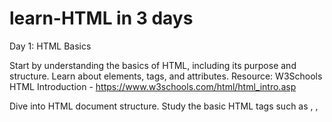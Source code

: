 # learn-HTML in 3 days


Day 1: HTML Basics

Start by understanding the basics of HTML, including its purpose and structure. Learn about elements, tags, and attributes.
Resource: W3Schools HTML Introduction - https://www.w3schools.com/html/html_intro.asp

Dive into HTML document structure. Study the basic HTML tags such as <html>, <head>, <title>, and <body>. Understand how they form the skeleton of an HTML page.
Resource: MDN Web Docs - HTML Basics - https://developer.mozilla.org/en-US/docs/Learn/Getting_started_with_the_web/HTML_basics

Learn about text formatting and semantic elements. Explore how to add headings, paragraphs, lists, and links to your web pages.
Resource: Codecademy HTML Course - https://www.codecademy.com/learn/learn-html

Day 2: HTML Forms and Tables

Focus on HTML forms. Understand how to create input fields, checkboxes, radio buttons, dropdown menus, and submit buttons. Learn how to handle form submission.
Resource: W3Schools HTML Forms - https://www.w3schools.com/html/html_forms.asp

Study HTML tables. Learn how to create tables, define headers, and format table cells. Understand how to merge cells and add captions to tables.
Resource: MDN Web Docs - HTML Tables - https://developer.mozilla.org/en-US/docs/Learn/HTML/Tables

Day 3: HTML Images, Multimedia, and Advanced Topics

Explore HTML images. Learn how to add images to your web pages, resize them, and provide alternate text for accessibility.
Resource: W3Schools HTML Images - https://www.w3schools.com/html/html_images.asp

Understand how to embed multimedia content like videos and audio using HTML. Learn about the <video> and <audio> elements and how to control playback.
Resource: MDN Web Docs - HTML Video and Audio - https://developer.mozilla.org/en-US/docs/Learn/HTML/Multimedia_and_embedding/Video_and_audio_content

Get familiar with more advanced HTML topics like iframes, semantic markup, and HTML5 features. Explore concepts like <canvas>, <article>, <header>, <footer>, and more.
Resource: HTML.com - Advanced HTML Topics - https://html.com/advanced/